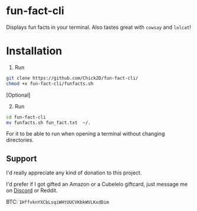 # fun-fact-cli
Displays fun facts in your terminal. Also tastes great with `cowsay` and `lolcat`!

# Installation
1. Run

```bash
git clone https://github.com/Chick2D/fun-fact-cli/
chmod +x fun-fact-cli/funfacts.sh
```
[Optional]

2. Run

```bash
cd fun-fact-cli
mv funfacts.sh fun_fact.txt  ~/.
```
For it to be able to run when opening a terminal without changing directories.

Support
---
 
I'd really appreciate any kind of donation to this project.

I'd prefer if I got gifted an Amazon or a Cubelelo giftcard, just message me on [Discord](https://discord.gg/tuWnYReXbS) or Reddit.

BTC: `1HffvknYXCbLsqiWHtUUCVKbkWVLKxdDim`
